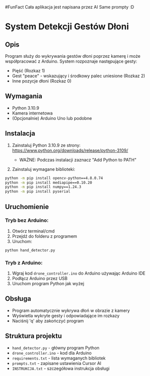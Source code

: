 #FunFact
Cała aplikacja jest napisana przez AI 
Same prompty :D
# System Detekcji Gestów Dłoni

## Opis
Program służy do wykrywania gestów dłoni poprzez kamerę i może współpracować z Arduino. System rozpoznaje następujące gesty:
- Pięść (Rozkaz 1)
- Gest "peace" - wskazujący i środkowy palec uniesione (Rozkaz 2)
- Inne pozycje dłoni (Rozkaz 0)

## Wymagania
- Python 3.10.9
- Kamera internetowa
- (Opcjonalnie) Arduino Uno lub podobne

## Instalacja

1. Zainstaluj Python 3.10.9 ze strony: https://www.python.org/downloads/release/python-3109/
   - WAŻNE: Podczas instalacji zaznacz "Add Python to PATH"

2. Zainstaluj wymagane biblioteki:
```bash
python -m pip install opencv-python==4.8.0.74
python -m pip install mediapipe==0.10.20
python -m pip install numpy==1.24.3
python -m pip install pyserial
```

## Uruchomienie

### Tryb bez Arduino:
1. Otwórz terminal/cmd
2. Przejdź do folderu z programem
3. Uruchom:
```bash
python hand_detector.py
```

### Tryb z Arduino:
1. Wgraj kod `drone_controller.ino` do Arduino używając Arduino IDE
2. Podłącz Arduino przez USB
3. Uruchom program Python jak wyżej

## Obsługa
- Program automatycznie wykrywa dłoń w obrazie z kamery
- Wyświetla wykryte gesty i odpowiadające im rozkazy
- Naciśnij 'q' aby zakończyć program

## Struktura projektu
- `hand_detector.py` - główny program Python
- `drone_controller.ino` - kod dla Arduino
- `requirements.txt` - lista wymaganych bibliotek
- `prompts.txt` - zapisane ustawienia Cursor AI
- `INSTRUKCJA.txt` - szczegółowa instrukcja obsługi 
